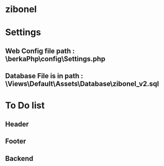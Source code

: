 # zibonel

# Settings 
## Web Config file path : \berkaPhp\config\Settings.php

## Database File is in path : \Views\Default\Assets\Database\zibonel_v2.sql

# To Do list 

## Header 
## Footer 
## Backend 
